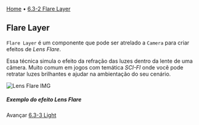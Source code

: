 [Home](../HomePT.md) • [6.3-2 Flare Layer](#)

## Flare Layer

`Flare Layer` é um componente que pode ser atrelado a `Camera` para criar efeitos de *Lens Flare*.

Essa técnica simula o efeito da refração das luzes dentro da lente de uma câmera. Muito comum em jogos com temática *SCI-FI* onde você pode retratar luzes brilhantes e ajudar na ambientação do seu cenário.

![Lens Flare IMG](https://cdn.discordapp.com/attachments/813708317615849503/868828633085640734/4noob-lens-flare.jpg)

##### *Exemplo do efeito Lens Flare*

Avançar [6.3-3 Light](./6.3.3.light.md)